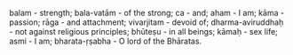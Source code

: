 balam - strength; bala-vatām - of the strong; ca - and; aham - I am; kāma - passion; rāga - and attachment; vivarjitam - devoid of; dharma-aviruddhaḥ - not against religious principles; bhūteṣu - in all beings; kāmaḥ - sex life; asmi - I am; bharata-ṛṣabha - O lord of the Bhāratas.